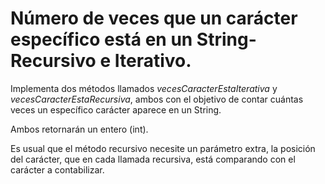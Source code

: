 # Número de veces que un carácter específico está en un String- Recursivo e Iterativo.

Implementa dos métodos llamados *vecesCaracterEstaIterativa* y *vecesCaracterEstaRecursiva*, ambos con el objetivo de contar cuántas veces un específico carácter aparece en un String. 

Ambos retornarán un entero (int).

Es usual que el método recursivo necesite un parámetro extra, la posición del carácter, que en cada llamada recursiva, está comparando con el carácter a contabilizar.